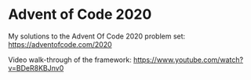 # Advent of Code 2020
My solutions to the Advent Of Code 2020 problem set: https://adventofcode.com/2020

Video walk-through of the framework: https://www.youtube.com/watch?v=BDeR8KBJnv0
